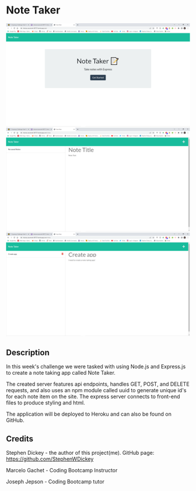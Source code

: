 # Note Taker

![Image of a deployed app](./assets/note-taker-homepage.png)
![Image of a deployed app](./assets/note-taker-notes-endpoint.png)
![Image of a deployed app](./assets/note-taker-with-note.png)


## Description 

In this week's challenge we were tasked with using Node.js and Express.js to create a note taking app called Note Taker.

The created server features api endpoints, handles GET, POST, and DELETE requests, and also uses an npm module called uuid to generate unique id's for each note item on the site. The express server connects to front-end files to produce styling and html.

The application will be deployed to Heroku and can also be found on GitHub.



## Credits

Stephen Dickey - the author of this project(me).
GitHub page: https://github.com/StephenWDickey

Marcelo Gachet - Coding Bootcamp Instructor

Joseph Jepson - Coding Bootcamp tutor